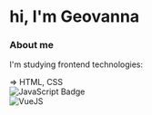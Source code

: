 # hi, I'm Geovanna

### About me
I'm studying frontend technologies:  

⇒ HTML, CSS <br />
![JavaScript Badge](https://img.shields.io/badge/-JavaScript-000?style=flat-square&logo=javascript&logoColor=yellow&link=https://github.com/fagnerpsantos) <br />
![VueJS](https://camo.githubusercontent.com/86f26df3433277a40fbec4649d5da187a7ba99cece1b00f838e9583a960bd1a8/68747470733a2f2f696d672e736869656c64732e696f2f62616467652f2d5675652e6a732d3446433038443f7374796c653d666c61742d7175617265266c6f676f3d7675652e6a73266c6f676f436f6c6f723d7768697465)
